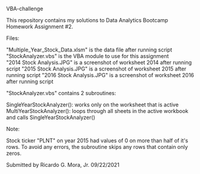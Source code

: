 VBA-challenge

This repository contains my solutions to Data Analytics Bootcamp Homework Assignment #2.

Files:

"Multiple_Year_Stock_Data.xlsm" is the data file after running script
"StockAnalyzer.vbs" is the VBA module to use for this assignment  
"2014 Stock Analysis.JPG" is a screenshot of worksheet 2014 after running script
"2015 Stock Analysis.JPG" is a screenshot of worksheet 2015 after running script
"2016 Stock Analysis.JPG" is a screenshot of worksheet 2016 after running script

"StockAnalyzer.vbs" contains 2 subroutines:

SingleYearStockAnalyzer(): 
	works only on the worksheet that is active
MultiYearStockAnalyzer(): 
	loops through all sheets in the active workbook and calls SingleYearStockAnalyzer()

Note:

Stock ticker "PLNT" on year 2015 had values of 0 on more than half of it's rows.
To avoid any errors, the subroutine skips any rows that contain only zeros.



Submitted by Ricardo G. Mora, Jr.  09/22/2021	
